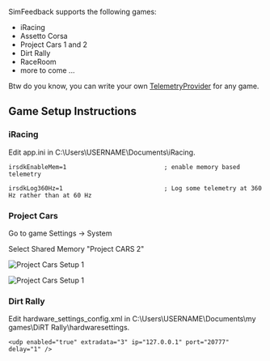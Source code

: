 SimFeedback supports the following games:

* iRacing
* Assetto Corsa
* Project Cars 1 and 2
* Dirt Rally
* RaceRoom
* more to come ...

Btw do you know, you can write your own [TelemetryProvider](./TelemetryProvider) for any game.

## Game Setup Instructions

### iRacing 

Edit app.ini in C:\Users\USERNAME\Documents\iRacing.


`irsdkEnableMem=1                        	; enable memory based telemetry`

`irsdkLog360Hz=1                         	; Log some telemetry at 360 Hz rather than at 60 Hz`

### Project Cars

Go to game Settings -> System

Select Shared Memory "Project CARS 2"

![Project Cars Setup 1](https://github.com/SimFeedback/SimFeedback-AC-Servo/blob/master/Docs/Project%20CARS%202-1.png)

![Project Cars Setup 1](https://github.com/SimFeedback/SimFeedback-AC-Servo/blob/master/Docs/Project%20CARS%202-2.png)


### Dirt Rally
Edit hardware_settings_config.xml  in C:\Users\USERNAME\Documents\my games\DiRT Rally\hardwaresettings.

`<udp enabled="true" extradata="3" ip="127.0.0.1" port="20777" delay="1" />`
